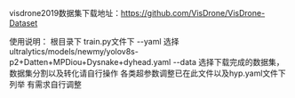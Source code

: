 visdrone2019数据集下载地址：https://github.com/VisDrone/VisDrone-Dataset

使用说明：
根目录下 train.py文件下
--yaml 选择ultralytics/models/newmy/yolov8s-p2+Datten+MPDiou+Dysnake+dyhead.yaml
--data 选择下载完成的数据集，数据集分割以及转化请自行操作
各类超参数调整已在此文件以及hyp.yaml文件下列举
有需求自行调整
